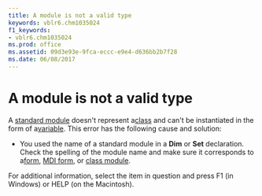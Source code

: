 ```yaml
---
title: A module is not a valid type
keywords: vblr6.chm1035024
f1_keywords:
- vblr6.chm1035024
ms.prod: office
ms.assetid: 09d3e93e-9fca-eccc-e9e4-d636bb2b7f28
ms.date: 06/08/2017
---
```



# A module is not a valid type

A [standard module](vbe-glossary.md) doesn't represent a[class](vbe-glossary.md) and can't be instantiated in the form of a[variable](vbe-glossary.md). This error has the following cause and solution:



- You used the name of a standard module in a **Dim** or **Set** declaration. Check the spelling of the module name and make sure it corresponds to a[form](vbe-glossary.md), [MDI form](vbe-glossary.md), or [class module](vbe-glossary.md).
    

For additional information, select the item in question and press F1 (in Windows) or HELP (on the Macintosh).

